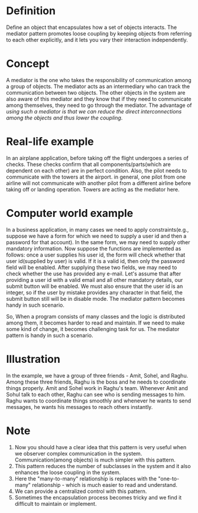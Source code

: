 # Definition
Define an object that encapsulates how a set of objects interacts. The mediator pattern promotes loose coupling by keeping objects from referring to each other explicitly, and it lets you vary their interaction independently.

# Concept
A mediator is the one who takes the responsibility of communication among a group of objects. The mediator acts as an intermediary who can track the communication between two objects. The other objects in the system are also aware of this mediator and they know that if they need to communicate among themselves, they need to go through the mediator. The advantage of *using such a mediator is that we can reduce the direct interconnections among the objects and thus lower the coupling*.

# Real-life example
In an airplane application, before taking off the flight undergoes a series of checks. These checks confirm that all components/parts(which are dependent on each other) are in perfect condition.
Also, the pilot needs to communicate with the towers at the airport. in general, one pilot from one airline will not communicate with another pilot from a different airline before taking off or landing operation. Towers are acting as the mediator here.

# Computer world example
In a business application, in many cases we need to apply constraints(e.g., suppose we have a form for which we need to supply a user id and then a password for that account). In the same form, we may need to supply other mandatory information. Now suppose the functions are implemented as follows: once a user supplies his user id, the form will check whether that user id(supplied by user) is valid. If it is a valid id, then only the password field will be enabled. After supplying these two fields, we may need to check whether the use has provided any e-mail. Let's assume that after providing a user id with a valid email and all other mandatory details, our submit button will be enabled. We must also ensure that the user id is an integer, so if the user by mistake provides any character in that field, the submit button still will be in disable mode. The mediator pattern becomes handy in such scenario.

So, When a program consists of many classes and the logic is distributed among them, it becomes harder to read and maintain. If we need to make some kind of change, it becomes challenging task for us. The mediator pattern is handy in such a scenario.

# Illustration
In the example, we have a group of three friends - Amit, Sohel, and Raghu. Among these three friends, Raghu is the boss and he needs to coordinate things properly. Amit and Sohel work in Raghu's team. Whenever Amit and Sohul talk to each other, Raghu can see who is sending messages to him. Raghu wants to coordinate things smoothly and whenever he wants to send messages, he wants his messages to reach others instantly.

# Note
1. Now you should have a clear idea that this pattern is very useful when we observer complex communication in the system. Communication(among objects) is much simpler with this pattern.
2. This pattern reduces the number of subclasses in the system and it also enhances the loose coupling in the system.
3. Here the "many-to-many" relationship is replaces with the "one-to-many" relationship - which is much easier to read and understand.
4. We can provide a centralized control with this pattern.
5. Sometimes the encapsulation process becomes tricky and we find it difficult to maintain or implement.
